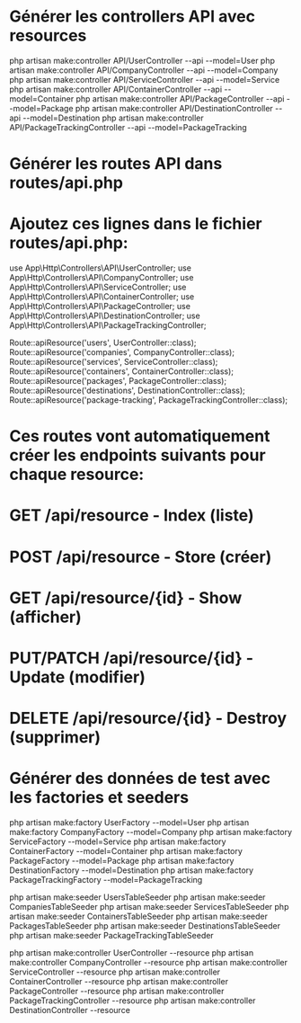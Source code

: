 

# Générer les controllers API avec resources
php artisan make:controller API/UserController --api --model=User
php artisan make:controller API/CompanyController --api --model=Company
php artisan make:controller API/ServiceController --api --model=Service
php artisan make:controller API/ContainerController --api --model=Container
php artisan make:controller API/PackageController --api --model=Package
php artisan make:controller API/DestinationController --api --model=Destination
php artisan make:controller API/PackageTrackingController --api --model=PackageTracking

# Générer les routes API dans routes/api.php
# Ajoutez ces lignes dans le fichier routes/api.php:

use App\Http\Controllers\API\UserController;
use App\Http\Controllers\API\CompanyController;
use App\Http\Controllers\API\ServiceController;
use App\Http\Controllers\API\ContainerController;
use App\Http\Controllers\API\PackageController;
use App\Http\Controllers\API\DestinationController;
use App\Http\Controllers\API\PackageTrackingController;

Route::apiResource('users', UserController::class);
Route::apiResource('companies', CompanyController::class);
Route::apiResource('services', ServiceController::class);
Route::apiResource('containers', ContainerController::class);
Route::apiResource('packages', PackageController::class);
Route::apiResource('destinations', DestinationController::class);
Route::apiResource('package-tracking', PackageTrackingController::class);

# Ces routes vont automatiquement créer les endpoints suivants pour chaque resource:
# GET /api/resource - Index (liste)
# POST /api/resource - Store (créer)
# GET /api/resource/{id} - Show (afficher)
# PUT/PATCH /api/resource/{id} - Update (modifier)
# DELETE /api/resource/{id} - Destroy (supprimer)

# Générer des données de test avec les factories et seeders
php artisan make:factory UserFactory --model=User
php artisan make:factory CompanyFactory --model=Company
php artisan make:factory ServiceFactory --model=Service
php artisan make:factory ContainerFactory --model=Container
php artisan make:factory PackageFactory --model=Package
php artisan make:factory DestinationFactory --model=Destination
php artisan make:factory PackageTrackingFactory --model=PackageTracking

php artisan make:seeder UsersTableSeeder
php artisan make:seeder CompaniesTableSeeder
php artisan make:seeder ServicesTableSeeder
php artisan make:seeder ContainersTableSeeder
php artisan make:seeder PackagesTableSeeder
php artisan make:seeder DestinationsTableSeeder
php artisan make:seeder PackageTrackingTableSeeder

php artisan make:controller UserController --resource
php artisan make:controller CompanyController --resource
php artisan make:controller ServiceController --resource
php artisan make:controller ContainerController --resource
php artisan make:controller PackageController --resource
php artisan make:controller PackageTrackingController --resource
php artisan make:controller DestinationController --resource